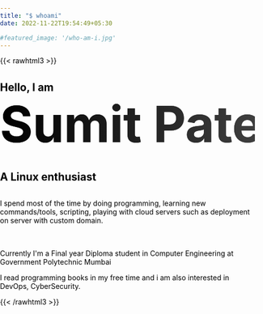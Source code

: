 ```yaml
---
title: "$ whoami"
date: 2022-11-22T19:54:49+05:30

#featured_image: '/who-am-i.jpg'
---
```





{{< rawhtml3 >}}


<style>

.myname{

	background: linear-gradient(to right, #000000, #434343 );/
	font-weight: 100;
  	font-size: 99px;  
  	width: 591px;
  	-webkit-background-clip: text;
  	-webkit-text-fill-color: transparent;
  	overflow: hidden;
	padding: 0;	
	margin: 0;
}


html,body {
   margin:0;
    padding:0;
    overflow-x:hidden;
    }


.abt{

	display: block;

}

h2{
	
	padding: -10;
	margin: 2rem 0 0 0;
	color: black;
}


p{

	color: black;

}

</style>


<div class="abt" >
<h2>
	Hello, I am 
	<h1 class="myname" ><u class="myname">Sumit Patel</u></h1>
</h2>
<div>
</div>
<h2>
	A Linux enthusiast
</h2>
<p>
<br>	I spend most of the time by doing programming, learning new commands/tools, scripting, playing with cloud servers such as deployment on server with custom domain. 

<br> <br>Currently I'm a Final year Diploma student in Computer Engineering at Government Polytechnic Mumbai
</p>
<p>	 
	I read programming books in my free time and i am also interested in DevOps, CyberSecurity.
</p>
</div>


{{< /rawhtml3 >}}
